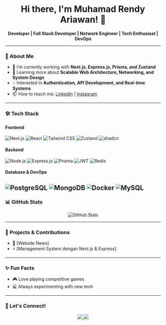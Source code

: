 <h1 align="center">Hi there, I'm Muhamad Rendy Ariawan! 👋</h1>
<p align="center">
  <b>Developer | Full Stack Developer | Network Engineer | Tech Enthusiast | DevOps</b>
</p>

---

### 🚀 About Me
- 🔭 I’m currently working with **Next.js, Express.js, Prisma, and Zustand**  
- 🌱 Learning more about **Scalable Web Architecture, Networking, and System Design**  
- 💡 Interested in **Authentication, API Development, and Real-time Systems**  
- 📫 How to reach me: [LinkedIn](https://linkedin.com/in/rendy-ariawan-856b23309) | [Instagram](https://instagram.com/muhammadrendyariawan)  

---

### 🛠️ Tech Stack
#### **Frontend**
![Next.js](https://img.shields.io/badge/Next.js-000000?style=for-the-badge&logo=nextdotjs&logoColor=white)
![React](https://img.shields.io/badge/React-20232A?style=for-the-badge&logo=react&logoColor=61DAFB)
![Tailwind CSS](https://img.shields.io/badge/Tailwind_CSS-38B2AC?style=for-the-badge&logo=tailwind-css&logoColor=white)
![Zustand](https://img.shields.io/badge/Zustand-251F34?style=for-the-badge&logo=zustand&logoColor=white)
![shadcn](https://img.shields.io/badge/shadcn-000000?style=for-the-badge&logo=shadcn&logoColor=white)

#### **Backend**
![Node.js](https://img.shields.io/badge/Node.js-339933?style=for-the-badge&logo=nodedotjs&logoColor=white)
![Express.js](https://img.shields.io/badge/Express.js-000000?style=for-the-badge&logo=express&logoColor=white)
![Prisma](https://img.shields.io/badge/Prisma-2D3748?style=for-the-badge&logo=prisma&logoColor=white)
![JWT](https://img.shields.io/badge/JWT-000000?style=for-the-badge&logo=jsonwebtokens&logoColor=white)
![Redis](https://img.shields.io/badge/Redis-DC382D?style=for-the-badge&logo=redis&logoColor=white)

#### **Database & DevOps**
![PostgreSQL](https://img.shields.io/badge/PostgreSQL-336791?style=for-the-badge&logo=postgresql&logoColor=white)
![MongoDB](https://img.shields.io/badge/MongoDB-4EA94B?style=for-the-badge&logo=mongodb&logoColor=white)
![Docker](https://img.shields.io/badge/Docker-2496ED?style=for-the-badge&logo=docker&logoColor=white)
![MySQL](https://img.shields.io/badge/MySQL-00758F?style=for-the-badge&logo=mysql&logoColor=white)
---

### 📊 GitHub Stats
<p align="center">
  <img src="https://github-readme-stats.vercel.app/api?username=rendyariawan&show_icons=true&theme=radical" alt="GitHub Stats" />
</p>

---

### 🎯 Projects & Contributions
- 🚀 [Website News] 
- ⚡ [Management System dengan Next.js & Express]

---

### ✨ Fun Facts
- 🎮 Love playing competitive games  
- 💻 Always experimenting with new tech  

---

### 🤝 Let's Connect!
<p align="center">
  <a href="https://linkedin.com/in/rendy-ariawan-856b23309">
    <img src="https://img.shields.io/badge/LinkedIn-0A66C2?style=for-the-badge&logo=linkedin&logoColor=white" />
  </a>
  <a href="mailto:rendyariawan07052000@gmail.com">
    <img src="https://img.shields.io/badge/Email-D14836?style=for-the-badge&logo=gmail&logoColor=white" />
  </a>
</p>
